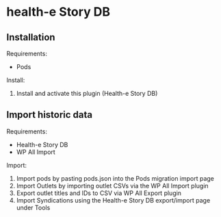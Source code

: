 # health-e Story DB

## Installation

Requirements:

- Pods

Install:

1. Install and activate this plugin (Health-e Story DB)

## Import historic data

Requirements:

- Health-e Story DB
- WP All Import

Import:

1. Import pods by pasting pods.json into the Pods migration import page
2. Import Outlets by importing outlet CSVs via the WP All Import plugin
3. Export outlet titles and IDs to CSV via WP All Export plugin
3. Import Syndications using the Health-e Story DB export/import page under Tools
